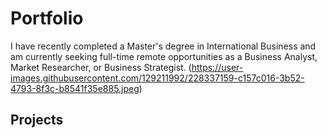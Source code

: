  # Portfolio
I have recently completed a Master's degree in International Business and am currently seeking full-time remote opportunities as a Business Analyst, Market Researcher, or Business Strategist.
(https://user-images.githubusercontent.com/129211992/228337159-c157c016-3b52-4793-8f3c-b8541f35e885.jpeg)


## Projects


